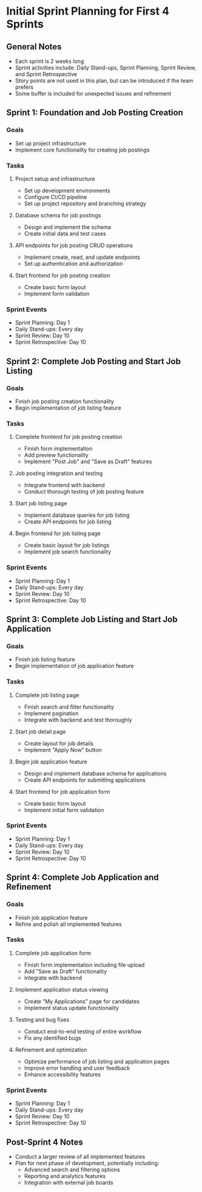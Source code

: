 # Initial Sprint Planning for First 4 Sprints

## General Notes
- Each sprint is 2 weeks long
- Sprint activities include: Daily Stand-ups, Sprint Planning, Sprint Review, and Sprint Retrospective
- Story points are not used in this plan, but can be introduced if the team prefers
- Some buffer is included for unexpected issues and refinement

## Sprint 1: Foundation and Job Posting Creation

### Goals
- Set up project infrastructure
- Implement core functionality for creating job postings

### Tasks
1. Project setup and infrastructure
   - Set up development environments
   - Configure CI/CD pipeline
   - Set up project repository and branching strategy

2. Database schema for job postings
   - Design and implement the schema
   - Create initial data and test cases

3. API endpoints for job posting CRUD operations
   - Implement create, read, and update endpoints
   - Set up authentication and authorization

4. Start frontend for job posting creation
   - Create basic form layout
   - Implement form validation

### Sprint Events
- Sprint Planning: Day 1
- Daily Stand-ups: Every day
- Sprint Review: Day 10
- Sprint Retrospective: Day 10

## Sprint 2: Complete Job Posting and Start Job Listing

### Goals
- Finish job posting creation functionality
- Begin implementation of job listing feature

### Tasks
1. Complete frontend for job posting creation
   - Finish form implementation
   - Add preview functionality
   - Implement "Post Job" and "Save as Draft" features

2. Job posting integration and testing
   - Integrate frontend with backend
   - Conduct thorough testing of job posting feature

3. Start job listing page
   - Implement database queries for job listing
   - Create API endpoints for job listing

4. Begin frontend for job listing page
   - Create basic layout for job listings
   - Implement job search functionality

### Sprint Events
- Sprint Planning: Day 1
- Daily Stand-ups: Every day
- Sprint Review: Day 10
- Sprint Retrospective: Day 10

## Sprint 3: Complete Job Listing and Start Job Application

### Goals
- Finish job listing feature
- Begin implementation of job application feature

### Tasks
1. Complete job listing page
   - Finish search and filter functionality
   - Implement pagination
   - Integrate with backend and test thoroughly

2. Start job detail page
   - Create layout for job details
   - Implement "Apply Now" button

3. Begin job application feature
   - Design and implement database schema for applications
   - Create API endpoints for submitting applications

4. Start frontend for job application form
   - Create basic form layout
   - Implement initial form validation

### Sprint Events
- Sprint Planning: Day 1
- Daily Stand-ups: Every day
- Sprint Review: Day 10
- Sprint Retrospective: Day 10

## Sprint 4: Complete Job Application and Refinement

### Goals
- Finish job application feature
- Refine and polish all implemented features

### Tasks
1. Complete job application form
   - Finish form implementation including file upload
   - Add "Save as Draft" functionality
   - Integrate with backend

2. Implement application status viewing
   - Create "My Applications" page for candidates
   - Implement status update functionality

3. Testing and bug fixes
   - Conduct end-to-end testing of entire workflow
   - Fix any identified bugs

4. Refinement and optimization
   - Optimize performance of job listing and application pages
   - Improve error handling and user feedback
   - Enhance accessibility features

### Sprint Events
- Sprint Planning: Day 1
- Daily Stand-ups: Every day
- Sprint Review: Day 10
- Sprint Retrospective: Day 10

## Post-Sprint 4 Notes
- Conduct a larger review of all implemented features
- Plan for next phase of development, potentially including:
  - Advanced search and filtering options
  - Reporting and analytics features
  - Integration with external job boards
